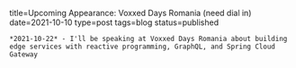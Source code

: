 
title=Upcoming Appearance: Voxxed Days Romania (need dial in)
date=2021-10-10
type=post
tags=blog
status=published
~~~~~~
*2021-10-22* - I'll be speaking at Voxxed Days Romania about building edge services with reactive programming, GraphQL, and Spring Cloud Gateway
            